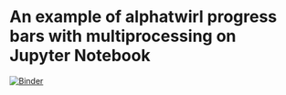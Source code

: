 # An example of alphatwirl progress bars with multiprocessing on Jupyter Notebook

[![Binder](https://mybinder.org/badge_logo.svg)](https://mybinder.org/v2/gh/TaiSakuma/notebook-test-alphatwirl-progressbars-2019-02/master?filepath=test_progressbar.ipynb)
